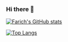 ### Hi there 👋

<!--
**farichrr/farichrr** is a ✨ _special_ ✨ repository because its `README.md` (this file) appears on your GitHub profile.

Here are some ideas to get you started:

- 🔭 I’m currently working on ...
- 🌱 I’m currently learning ...
- 👯 I’m looking to collaborate on ...
- 🤔 I’m looking for help with ...
- 💬 Ask me about ...
- 📫 How to reach me: ...
- 😄 Pronouns: ...
- ⚡ Fun fact: ...
-->


[![Farich's GitHub stats](https://github-readme-stats.vercel.app/api?username=farichrr&count_private=true&show_icons=true&theme=tokyonight)](https://github.com/farichrr/github-readme-stats)


[![Top Langs](https://github-readme-stats.vercel.app/api/top-langs/?username=farichrr&layout=compact)](https://github.com/farichrr/github-readme-stats)

